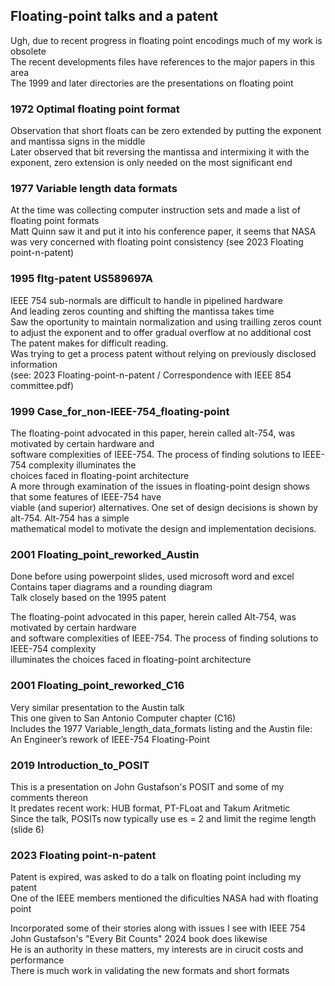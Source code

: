 ##  Floating-point talks and a patent  
Ugh, due to recent progress in floating point encodings much of my work is obsolete  
The recent developments files have references to the major papers in this area  
The 1999 and later directories are the presentations on floating point  

### 1972 Optimal floating point format  
Observation that short floats can be zero extended by putting the exponent and mantissa signs in the middle  
Later observed that bit reversing the mantissa and intermixing it with the exponent, zero extension is only needed on the most significant end  

### 1977 Variable length data formats 
At the time was collecting computer instruction sets and made a list of floating point formats  
Matt Quinn saw it and put it into his conference paper, it seems that NASA was very concerned with floating point consistency (see 2023 Floating point-n-patent)  

### 1995 fltg-patent US589697A  
IEEE 754 sub-normals are difficult to handle in pipelined hardware  
And leading zeros counting and shifting the mantissa takes time  
Saw the oportunity to maintain normalization and using trailling zeros count  
to adjust the exponent and to offer gradual overflow at no additional cost  
The patent makes for difficult reading.  
Was trying to get a process patent without relying on previously disclosed information  
(see: 2023 Floating-point-n-patent / Correspondence with IEEE 854 committee.pdf)  

### 1999 Case_for_non-IEEE-754_floating-point  
The floating-point advocated in this paper, herein called alt-754, was motivated by certain hardware and  
software complexities of IEEE-754. The process of finding solutions to IEEE-754 complexity illuminates the  
choices faced in floating-point architecture  
A more through examination of the issues in floating-point design shows that some features of IEEE-754 have  
viable (and superior) alternatives. One set of design decisions is shown by alt-754. Alt-754 has a simple  
mathematical model to motivate the design and implementation decisions.  

### 2001 Floating_point_reworked_Austin  
Done before using powerpoint slides, used microsoft word and excel  
Contains taper diagrams and a rounding diagram  
Talk closely based on the 1995 patent  

The floating-point advocated in this paper, herein called Alt-754, was motivated by certain hardware  
and software complexities of IEEE-754. The process of finding solutions to IEEE-754 complexity  
illuminates the choices faced in floating-point architecture  

### 2001 Floating_point_reworked_C16  
Very similar presentation to the Austin talk  
This one given to San Antonio Computer chapter (C16)  
Includes the 1977 Variable_length_data_formats listing and the Austin file:  
An Engineer’s rework of IEEE-754 Floating-Point  

### 2019 Introduction_to_POSIT  
This is a presentation on John Gustafson's POSIT and some of my comments thereon  
It predates recent work: HUB format, PT-FLoat and Takum Aritmetic  
Since the talk, POSITs now typically use es = 2 and limit the regime length (slide 6)  


### 2023 Floating point-n-patent  
Patent is expired, was asked to do a talk on floating point including my patent  
One of the IEEE members mentioned the dificulties NASA had with floating point  

Incorporated some of their stories along with issues I see with IEEE 754  
John Gustafson's "Every Bit Counts" 2024 book does likewise  
He is an authority in these matters, my interests are in cirucit costs and performance  
There is much work in validating the new formats and short formats  

